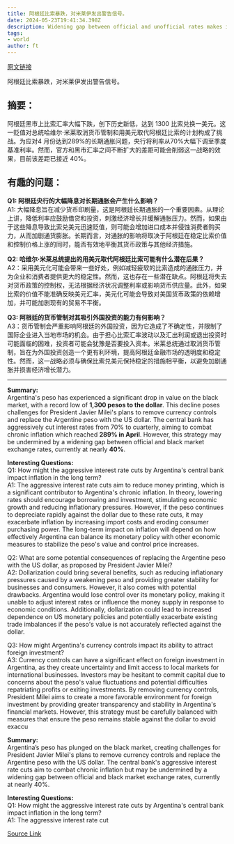 ```yaml
---
title: 阿根廷比索暴跌，对米莱伊发出警告信号。
date: 2024-05-23T19:41:34.398Z
description: Widening gap between official and unofficial rates makes it trickier to remove currency controls
tags: 
- world
author: ft
---
```


[原文链接](https://ft.com/content/401a85e5-e144-496d-b329-ab9d2eabaecd)

阿根廷比索暴跌，对米莱伊发出警告信号。

## **摘要：**  

阿根廷黑市上比索汇率大幅下跌，创下历史新低，达到 1300 比索兑换一美元。这一贬值对总统哈维尔·米莱取消货币管制和用美元取代阿根廷比索的计划构成了挑战。为应对4 月份达到289%的长期通胀问题，央行将利率从70%大幅下调至季度基准利率。然而，官方和黑市汇率之间不断扩大的差距可能会削弱这一战略的效果，目前该差距已接近 40%。

## **有趣的问题：**  

**Q1: 阿根廷央行的大幅降息对长期通胀会产生什么影响？**  
A1: 大幅降息旨在减少货币印刷量，这是阿根廷长期通胀的一个重要因素。从理论上讲，降低利率应鼓励借贷和投资，刺激经济增长并缓解通胀压力。然而，如果由于这些降息导致比索兑美元迅速贬值，则可能会增加进口成本并侵蚀消费者购买力，从而加剧通货膨胀。长期而言，对通胀的影响将取决于阿根廷在稳定比索价值和控制价格上涨的同时，能否有效地平衡其货币政策与其他经济措施。

**Q2: 哈维尔·米莱总统提出的用美元取代阿根廷比索可能有什么潜在后果？**  
A2：采用美元化可能会带来一些好处，例如减轻疲软的比索造成的通胀压力，并为企业和消费者提供更大的稳定性。然而，这也存在一些潜在缺点。阿根廷将失去对货币政策的控制权，无法根据经济状况调整利率或影响货币供应量。此外，如果比索的价值不能准确反映美元汇率，美元化可能会导致对美国货币政策的依赖增加，并可能加剧现有的贸易不平衡。

**Q3: 阿根廷的货币管制对其吸引外国投资的能力有何影响？**  
A3：货币管制会严重影响阿根廷的外国投资，因为它造成了不确定性，并限制了国际企业进入当地市场的机会。由于担心比索汇率波动以及汇出利润或退出投资时可能面临的困难，投资者可能会犹豫是否要投入资本。米莱总统通过取消货币管制，旨在为外国投资创造一个更有利环境，提高阿根廷金融市场的透明度和稳定性。然而，这一战略必须与确保比索兑美元保持稳定的措施相平衡，以避免加剧通胀并损害经济增长潜力。

---

**Summary:**  
Argentina's peso has experienced a significant drop in value on the black market, with a record low of **1,300 pesos to the dollar**. This decline poses challenges for President Javier Milei's plans to remove currency controls and replace the Argentine peso with the US dollar. The central bank has aggressively cut interest rates from 70% to cuarterly, aiming to combat chronic inflation which reached **289% in April**. However, this strategy may be undermined by a widening gap between official and black market exchange rates, currently at nearly **40%**.

**Interesting Questions:**  
Q1: How might the aggressive interest rate cuts by Argentina's central bank impact inflation in the long term?  
A1: The aggressive interest rate cuts aim to reduce money printing, which is a significant contributor to Argentina's chronic inflation. In theory, lowering rates should encourage borrowing and investment, stimulating economic growth and reducing inflationary pressures. However, if the peso continues to depreciate rapidly against the dollar due to these rate cuts, it may exacerbate inflation by increasing import costs and eroding consumer purchasing power. The long-term impact on inflation will depend on how effectively Argentina can balance its monetary policy with other economic measures to stabilize the peso's value and control price increases.

Q2: What are some potential consequences of replacing the Argentine peso with the US dollar, as proposed by President Javier Milei?  
A2: Dollarization could bring several benefits, such as reducing inflationary pressures caused by a weakening peso and providing greater stability for businesses and consumers. However, it also comes with potential drawbacks. Argentina would lose control over its monetary policy, making it unable to adjust interest rates or influence the money supply in response to economic conditions. Additionally, dollarization could lead to increased dependence on US monetary policies and potentially exacerbate existing trade imbalances if the peso's value is not accurately reflected against the dollar.

Q3: How might Argentina's currency controls impact its ability to attract foreign investment?  
A3: Currency controls can have a significant effect on foreign investment in Argentina, as they create uncertainty and limit access to local markets for international businesses. Investors may be hesitant to commit capital due to concerns about the peso's value fluctuations and potential difficulties repatriating profits or exiting investments. By removing currency controls, President Milei aims to create a more favorable environment for foreign investment by providing greater transparency and stability in Argentina's financial markets. However, this strategy must be carefully balanced with measures that ensure the peso remains stable against the dollar to avoid exaccu

**Summary:**  
Argentina’s peso has plunged on the black market, creating challenges for President Javier Milei's plans to remove currency controls and replace the Argentine peso with the US dollar. The central bank's aggressive interest rate cuts aim to combat chronic inflation but may be undermined by a widening gap between official and black market exchange rates, currently at nearly 40%.

**Interesting Questions:**  
Q1: How might the aggressive interest rate cuts by Argentina's central bank impact inflation in the long term?  
A1: The aggressive interest rate cut

[Source Link](https://ft.com/content/401a85e5-e144-496d-b329-ab9d2eabaecd)

